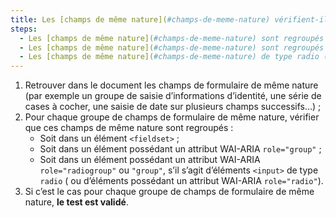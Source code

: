 ```yaml
---
title: Les [champs de même nature](#champs-de-meme-nature) vérifient-ils l’une de ces conditions, si nécessaire ?
steps:
  - Les [champs de même nature](#champs-de-meme-nature) sont regroupés dans une balise `<fieldset>` ;
  - Les [champs de même nature](#champs-de-meme-nature) sont regroupés dans une balise possédant un attribut WAI-ARIA `role="group"` ;
  - Les [champs de même nature](#champs-de-meme-nature) de type radio (`<input type="radio">`) ou balises possédant un attribut WAI-ARIA `role="radio"`) sont regroupés dans une balise possédant un attribut WAI-ARIA `role="radiogroup"` ou `role="group"`.
---
```


1. Retrouver dans le document les champs de formulaire de même nature (par exemple un groupe de saisie d’informations d’identité, une série de cases à cocher, une saisie de date sur plusieurs champs successifs…) ;
2. Pour chaque groupe de champs de formulaire de même nature, vérifier que ces champs de même nature sont regroupés :
   - Soit dans un élément `<fieldset>` ;
   - Soit dans un élément possédant un attribut WAI-ARIA `role="group"` ;
   - Soit dans un élément possédant un attribut WAI-ARIA `role="radiogroup"` ou `"group"`, s’il s’agit d’éléments `<input>` de type `radio` ( ou d’éléments possédant un attribut WAI-ARIA `role="radio"`).
3. Si c’est le cas pour chaque groupe de champs de formulaire de même nature, **le test est validé**.
